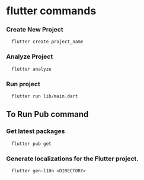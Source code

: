 # flutter commands

### Create New Project

```
  flutter create project_name
```
### Analyze Project

```
  flutter analyze
```

### Run project

```
  flutter run lib/main.dart
```

## To Run Pub command

### Get latest packages

```
  flutter pub get
```

### Generate localizations for the Flutter project.
```
  flutter gen-l10n <DIRECTORY>
```

